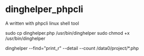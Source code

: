 dinghelper_phpcli
=================

A written with phpcli linux shell tool


sudo cp dinghelper.php /usr/bin/dinghelper
sudo chmod +x /usr/bin/dinghelper


dinghelper --find="print_r" --detail --count /data0/project/*.php
